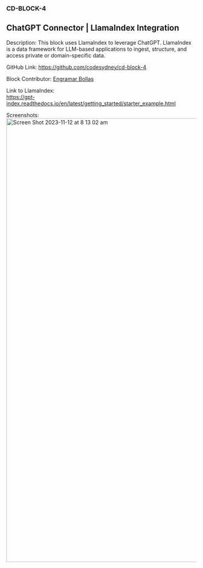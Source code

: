 ### CD-BLOCK-4 ###
## ChatGPT Connector | LlamaIndex Integration ##

Description: This block uses LlamaIndex to leverage ChatGPT. LlamaIndex is a data framework for LLM-based applications to ingest, structure, and access private or domain-specific data. 

GitHub Link: https://github.com/codesydney/cd-block-4

Block Contributor: [Engramar Bollas](https://au.linkedin.com/in/engramarbollas)

Link to LlamaIndex:<br/> 
https://gpt-index.readthedocs.io/en/latest/getting_started/starter_example.html

Screenshots:<br/> 
<img width="1175" alt="Screen Shot 2023-11-12 at 8 13 02 am" src="https://github.com/codesydney/cd-block-4/assets/7553347/86362ddf-f6a5-4bd2-a614-74e4ad4dd986">
